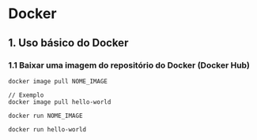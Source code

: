 # Docker

## 1. Uso básico do Docker

### 1.1 Baixar uma imagem do repositório do Docker (Docker Hub)

```
docker image pull NOME_IMAGE

// Exemplo
docker image pull hello-world
```


```
docker run NOME_IMAGE

docker run hello-world
```
